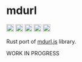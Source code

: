 # mdurl

[<img alt="github" src="https://img.shields.io/badge/github-8da0cb?style=for-the-badge&labelColor=555555&logo=github" height="20">](https://github.com/rlidwka/mdurl.rs)
[<img alt="docs.rs" src="https://img.shields.io/badge/docs.rs-66c2a5?style=for-the-badge&labelColor=555555&logo=docs.rs" height="20">](https://docs.rs/mdurl)
[<img alt="crates.io" src="https://img.shields.io/crates/v/mdurl.svg?style=for-the-badge&color=fc8d62&logo=rust" height="20">](https://crates.io/crates/mdurl)
[<img alt="build status" src="https://img.shields.io/github/workflow/status/rlidwka/mdurl.rs/CI?style=for-the-badge" height="20">](https://github.com/rlidwka/mdurl.rs/actions/workflows/ci.yml?query=branch%3Amaster)
[<img alt="coverage" src="https://img.shields.io/codecov/c/github/rlidwka/mdurl.rs?style=for-the-badge" height="20">](https://app.codecov.io/gh/rlidwka/mdurl.rs)

Rust port of [mdurl.js](https://github.com/markdown-it/mdurl) library.

WORK IN PROGRESS
